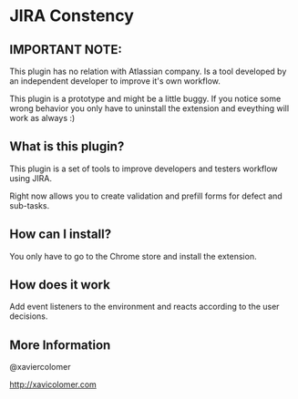 JIRA Constency
===================================================

IMPORTANT NOTE:
-----------------
This plugin has no relation with Atlassian company. Is a tool developed by an independent developer
to improve it's own workflow.

This plugin is a prototype and might be a little buggy. If you notice some wrong behavior you only have to uninstall the extension and
eveything will work as always :)


What is this plugin?
------------------------
This plugin is a set of tools to improve developers and testers workflow using JIRA.

Right now allows you to create validation and prefill forms for defect and sub-tasks.


How can I install?
-----------------
You only have to go to the Chrome store and install the extension.


How does it work
-----------------
Add event listeners to the environment and reacts according to the user 
decisions.


More Information
-----------------
@xaviercolomer

http://xavicolomer.com

